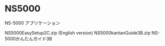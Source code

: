 # NS5000
 NS-5000 アプリケーション

 NS5000EasySetup2C.zip  (English version)
 NS5000kantanGuide3B.zip NS-5000かんたんガイド3B
